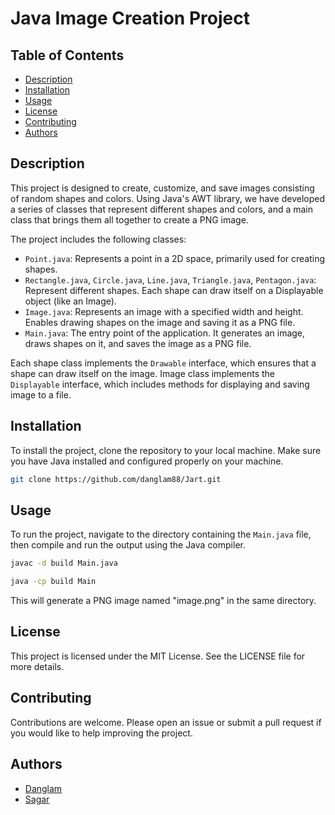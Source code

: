 # Java Image Creation Project

## Table of Contents

- [Description](#description)
- [Installation](#installation)
- [Usage](#usage)
- [License](#license)
- [Contributing](#contributing)
- [Authors](#authors)

## Description

This project is designed to create, customize, and save images consisting of random shapes and colors. Using Java's AWT library, we have developed a series of classes that represent different shapes and colors, and a main class that brings them all together to create a PNG image.

The project includes the following classes:

- `Point.java`: Represents a point in a 2D space, primarily used for creating shapes.
- `Rectangle.java`, `Circle.java`, `Line.java`, `Triangle.java`, `Pentagon.java`: Represent different shapes. Each shape can draw itself on a Displayable object (like an Image).
- `Image.java`: Represents an image with a specified width and height. Enables drawing shapes on the image and saving it as a PNG file.
- `Main.java`: The entry point of the application. It generates an image, draws shapes on it, and saves the image as a PNG file.

Each shape class implements the `Drawable` interface, which ensures that a shape can draw itself on the image. Image class implements the `Displayable` interface, which includes methods for displaying and saving image to a file.

## Installation

To install the project, clone the repository to your local machine. Make sure you have Java installed and configured properly on your machine.

```bash
git clone https://github.com/danglam88/Jart.git
```

## Usage

To run the project, navigate to the directory containing the `Main.java` file, then compile and run the output using the Java compiler.

```bash
javac -d build Main.java
```

```bash
java -cp build Main
```

This will generate a PNG image named "image.png" in the same directory.

## License

This project is licensed under the MIT License. See the LICENSE file for more details.

## Contributing

Contributions are welcome. Please open an issue or submit a pull request if you would like to help improving the project.

## Authors

- [Danglam](https://github.com/danglam88)
- [Sagar](https://github.com/sagarishere)
